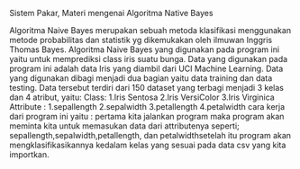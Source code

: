 Sistem Pakar, Materi mengenai Algoritma Native Bayes

Algoritma Naive Bayes merupakan sebuah metoda klasifikasi menggunakan metode probabilitas dan statistik yg dikemukakan oleh ilmuwan Inggris Thomas Bayes. 
Algoritma Naive Bayes yang digunakan pada program ini yaitu untuk memprediksi class iris suatu bunga.
Data yang digunakan pada program ini adalah data Iris yang  diambil  dari UCI  Machine  Learning. 
Data yang digunakan dibagi menjadi dua bagian yaitu data  training dan data  testing. 
Data  tersebut  terdiri dari 150 dataset yang terbagi menjadi 3 kelas dan 4 atribut, yaitu:
Class:
1.Iris Sentosa
2.Iris VersiColor
3.Iris Virginica
Attribute :
1.sepallength
2.sepalwidth
3.petallength
4.petalwidth
cara kerja dari program ini yaitu :
pertama kita jalankan program maka program akan meminta kita untuk memasukan data dari attributenya seperti;
sepallength,sepalwidth,petallength, dan petalwidthsetelah itu program akan mengklasifikasikannya kedalam kelas yang sesuai pada data csv yang kita importkan.